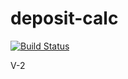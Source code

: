 # deposit-calc

[![Build Status](https://travis-ci.org/Pymaloko/laba9.svg?branch=master)](https://travis-ci.org/Pymaloko/laba9)

V-2
